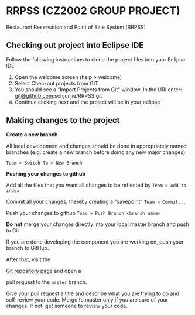 # RRPSS (CZ2002 GROUP PROJECT)

Restaurant Reservation and Point of Sale System (RRPSS)



## Checking out project into Eclipse IDE
Follow the following instructions to clone the project files into your Eclipse IDE

1. Open the welcome screen (help > welcome)
2. Select Checkout projects from GIT
3. You should see a "Import Projects from Git" window.
   In the URI enter: git@github.com:sohjunjie/RRPSS.git
4. Continue clicking next and the project will be in your eclipse



## Making changes to the project

**Create a new branch**

All local development and changes should be done in appropriately named branches
(e.g. create a new branch before doing any new major changes)

  `Team > Switch To > New Branch`
  


**Pushing your changes to github**

Add all the files that you want all changes to be reflected by
  `Team > Add to index`

Commit all your changes, thereby creating a "savepoint"
  `Team > Commit...`  

Push your changes to github
  `Team > Push Branch <branch name>`



**Do not** merge your changes directly into your local master branch and push to Git

If you are done developing the component you are working on, push your
branch to GitHub.

After that, visit the

[Git repository page](//github.com/sohjunjie/RRPSS/) and open a

pull request to the `master` branch.

Give your pull request a title and describe what you are trying to do
and self-review your code. Merge to master only if you are sure of 
your changes. If not, get someone to review your code.
